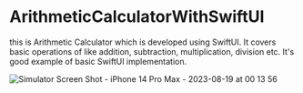 # ArithmeticCalculatorWithSwiftUI
this is Arithmetic Calculator which is developed using SwiftUI. It covers basic operations of like addition, subtraction, multiplication, division etc. It's good example of basic SwiftUI implementation.

![Simulator Screen Shot - iPhone 14 Pro Max - 2023-08-19 at 00 13 56](https://github.com/gauravtakroro/ArithmeticCalculatorWithSwiftUI/assets/68221862/8acd6c56-5978-4526-88dc-0d5bf0504dbf)

